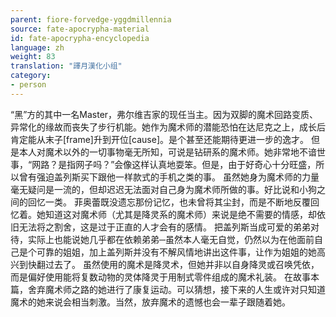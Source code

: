 ```yaml
---
parent: fiore-forvedge-yggdmillennia
source: fate-apocrypha-material
id: fate-apocrypha-encyclopedia
language: zh
weight: 83
translation: "譯月漢化小组"
category:
- person
---
```


“黑”方的其中一名Master，弗尔维吉家的现任当主。因为双脚的魔术回路变质、异常化的缘故而丧失了步行机能。她作为魔术师的潜能恐怕在达尼克之上，成长后肯定能从末子[frame]升到开位[cause]。是个甚至还能期待更进一步的逸才。
但是本人对魔术以外的一切事物毫无所知，可说是钻研系的魔术师。她非常地不谙世事，“网路？是指网子吗？”会像这样认真地耍笨。但是，由于好奇心十分旺盛，所以曾有强迫盖列斯买下跟他一样款式的手机之类的事。
虽然她身为魔术师的力量毫无疑问是一流的，但却迟迟无法面对自己身为魔术师所做的事。好比说和小狗之间的回忆一类。
菲奥蕾既没遗忘那份记忆，也未曾将其尘封，而是不断地反覆回忆着。她知道这对魔术师（尤其是降灵系的魔术师）来说是绝不需要的情感，却依旧无法将之割舍，这是过于正直的人才会有的感情。
把盖列斯当成可爱的弟弟对待，实际上也能说她几乎都在依赖弟弟─虽然本人毫无自觉，仍然以为在他面前自己是个可靠的姐姐，加上盖列斯并没有不解风情地讲出这件事，让作为姐姐的她高兴到快翻过去了。
虽然使用的魔术是降灵术，但她并非以自身降灵或召唤凭依，而是偏好使用能将复数动物的灵体降灵于用制式零件组成的魔术礼装。
在故事本篇，舍弃魔术师之路的她进行了康复运动。可以猜想，接下来的人生或许对只知道魔术的她来说会相当刺激。当然，放弃魔术的遗憾也会一辈子跟随着她。
